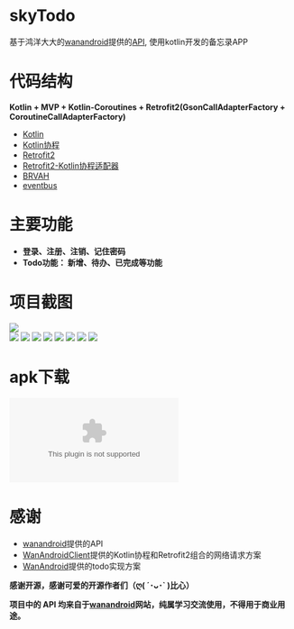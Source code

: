 # skyTodo
基于鸿洋大大的[wanandroid](http://wanandroid.com/)提供的[API](http://www.wanandroid.com/blog/show/2#30), 使用kotlin开发的备忘录APP

# 代码结构

**Kotlin + MVP + Kotlin-Coroutines + Retrofit2(GsonCallAdapterFactory + CoroutineCallAdapterFactory)**

* [Kotlin](https://github.com/JetBrains/kotlin)
* [Kotlin协程](https://github.com/Kotlin/kotlinx.coroutines)
* [Retrofit2](https://github.com/square/retrofit)
* [Retrofit2-Kotlin协程适配器](https://github.com/JakeWharton/retrofit2-kotlin-coroutines-adapter)
* [BRVAH](https://github.com/CymChad/BaseRecyclerViewAdapterHelper)
* [eventbus](https://github.com/greenrobot/EventBus)

# 主要功能
* **登录、注册、注销、记住密码**
* **Todo功能： 新增、待办、已完成等功能**

# 项目截图
![](https://github.com/skyCracks/skyTodo/blob/e192bdbbea5a3f08dc9f5d490af233f1a80e1ae5/screenshots/Screenshot_01.png)  
![](https://github.com/skyCracks/skyTodo/blob/e192bdbbea5a3f08dc9f5d490af233f1a80e1ae5/screenshots/Screenshots_02.png)
![](https://github.com/skyCracks/skyTodo/blob/e192bdbbea5a3f08dc9f5d490af233f1a80e1ae5/screenshots/Screenshots_03.png)
![](https://github.com/skyCracks/skyTodo/blob/e192bdbbea5a3f08dc9f5d490af233f1a80e1ae5/screenshots/Screenshots_04.png)
![](https://github.com/skyCracks/skyTodo/blob/e192bdbbea5a3f08dc9f5d490af233f1a80e1ae5/screenshots/Screenshots_05.png)
![](https://github.com/skyCracks/skyTodo/blob/e192bdbbea5a3f08dc9f5d490af233f1a80e1ae5/screenshots/Screenshots_06.png)
![](https://github.com/skyCracks/skyTodo/blob/e192bdbbea5a3f08dc9f5d490af233f1a80e1ae5/screenshots/Screenshots_07.png)
![](https://github.com/skyCracks/skyTodo/blob/e192bdbbea5a3f08dc9f5d490af233f1a80e1ae5/screenshots/Screenshots_08.png)
![](https://github.com/skyCracks/skyTodo/blob/e192bdbbea5a3f08dc9f5d490af233f1a80e1ae5/screenshots/Screenshots_09.png)

# apk下载
![](https://github.com/skyCracks/skyTodo/blob/e192bdbbea5a3f08dc9f5d490af233f1a80e1ae5/screenshots/skytodo_v1.0.apk)

# 感谢
* [wanandroid](http://wanandroid.com/)提供的API
* [WanAndroidClient](https://github.com/wangzailfm/WanAndroidClient)提供的Kotlin协程和Retrofit2组合的网络请求方案
* [WanAndroid](https://github.com/iceCola7/WanAndroid)提供的todo实现方案

**感谢开源，感谢可爱的开源作者们（ღ( ´･ᴗ･` )比心）**

**项目中的 API 均来自于[wanandroid](http://wanandroid.com/)网站，纯属学习交流使用，不得用于商业用途。**
